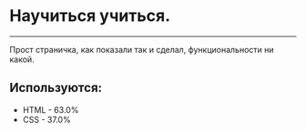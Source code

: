 # Научиться учиться.
---

Прост страничка, как показали так и сделал, функциональности ни какой.

## Используются:
* HTML - 63.0%
* CSS - 37.0%